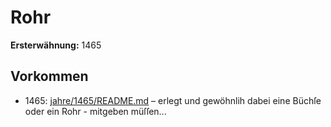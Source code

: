 # Rohr

**Ersterwähnung:** 1465

## Vorkommen
- 1465: [jahre/1465/README.md](../jahre/1465/README.md) – erlegt und gewöhnlih dabei eine Büchſe oder ein Rohr -
mitgeben müſſen...
